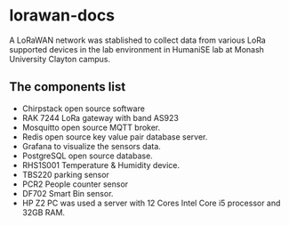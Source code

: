 # lorawan-docs

A LoRaWAN network was stablished to collect data from various LoRa supported devices in the lab environment in HumaniSE lab at Monash University Clayton campus.

## The components list
- Chirpstack open source software
- RAK 7244 LoRa gateway with band AS923
- Mosquitto open source MQTT broker.
- Redis open source key value pair database server.
- Grafana to visualize the sensors data.
- PostgreSQL open source database.
- RHS1S001 Temperature & Humidity device.
- TBS220 parking sensor
- PCR2 People counter sensor
- DF702 Smart Bin sensor.
- HP Z2 PC was used a server with 12 Cores Intel Core i5 processor and 32GB RAM.

## 